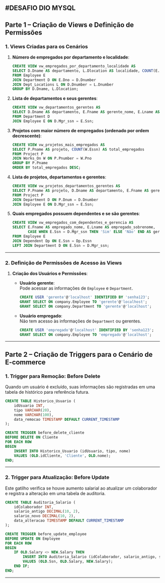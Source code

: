 #DESAFIO DIO MYSQL
---

## **Parte 1 – Criação de Views e Definição de Permissões**

### **1. Views Criadas para os Cenários**

1. **Número de empregados por departamento e localidade**:
   ```sql
   CREATE VIEW vw_empregados_por_departamento_localidade AS
   SELECT D.Dname AS departamento, L.Dlocation AS localidade, COUNT(E.Ssn) AS total_empregados
   FROM Employee E
   JOIN Department D ON E.Dno = D.Dnumber
   JOIN Dept_Locations L ON D.Dnumber = L.Dnumber
   GROUP BY D.Dname, L.Dlocation;
   ```

2. **Lista de departamentos e seus gerentes**:
   ```sql
   CREATE VIEW vw_departamentos_gerentes AS
   SELECT D.Dname AS departamento, E.Fname AS gerente_nome, E.Lname AS gerente_sobrenome
   FROM Department D
   JOIN Employee E ON D.Mgr_ssn = E.Ssn;
   ```

3. **Projetos com maior número de empregados (ordenado por ordem decrescente)**:
   ```sql
   CREATE VIEW vw_projetos_mais_empregados AS
   SELECT P.Pname AS projeto, COUNT(W.Essn) AS total_empregados
   FROM Project P
   JOIN Works_On W ON P.Pnumber = W.Pno
   GROUP BY P.Pname
   ORDER BY total_empregados DESC;
   ```

4. **Lista de projetos, departamentos e gerentes**:
   ```sql
   CREATE VIEW vw_projetos_departamentos_gerentes AS
   SELECT P.Pname AS projeto, D.Dname AS departamento, E.Fname AS gerente_nome, E.Lname AS gerente_sobrenome
   FROM Project P
   JOIN Department D ON P.Dnum = D.Dnumber
   JOIN Employee E ON D.Mgr_ssn = E.Ssn;
   ```

5. **Quais empregados possuem dependentes e se são gerentes**:
   ```sql
   CREATE VIEW vw_empregados_com_dependentes_e_gerencia AS
   SELECT E.Fname AS empregado_nome, E.Lname AS empregado_sobrenome, 
          CASE WHEN E.Ssn = D.Mgr_ssn THEN 'Sim' ELSE 'Não' END AS gerente
   FROM Employee E
   JOIN Dependent Dp ON E.Ssn = Dp.Essn
   LEFT JOIN Department D ON E.Ssn = D.Mgr_ssn;
   ```

---

### **2. Definição de Permissões de Acesso às Views**

1. **Criação dos Usuários e Permissões**:

   - **Usuário gerente**:  
     Pode acessar as informações de `Employee` e `Department`.
     ```sql
     CREATE USER 'gerente'@'localhost' IDENTIFIED BY 'senha123';
     GRANT SELECT ON company.Employee TO 'gerente'@'localhost';
     GRANT SELECT ON company.Department TO 'gerente'@'localhost';
     ```

   - **Usuário empregado**:  
     Não tem acesso às informações de `Department` ou gerentes.
     ```sql
     CREATE USER 'empregado'@'localhost' IDENTIFIED BY 'senha123';
     GRANT SELECT ON company.Employee TO 'empregado'@'localhost';
     ```

---

## **Parte 2 – Criação de Triggers para o Cenário de E-commerce**

### **1. Trigger para Remoção: Before Delete**

Quando um usuário é excluído, suas informações são registradas em uma tabela de histórico para referência futura.

```sql
CREATE TABLE Historico_Usuario (
    idUsuario INT,
    tipo VARCHAR(20),
    nome VARCHAR(100),
    data_remocao TIMESTAMP DEFAULT CURRENT_TIMESTAMP
);

CREATE TRIGGER before_delete_cliente
BEFORE DELETE ON Cliente
FOR EACH ROW
BEGIN
    INSERT INTO Historico_Usuario (idUsuario, tipo, nome) 
    VALUES (OLD.idCliente, 'Cliente', OLD.nome);
END;
```

---

### **2. Trigger para Atualização: Before Update**

Este gatilho verifica se houve aumento salarial ao atualizar um colaborador e registra a alteração em uma tabela de auditoria.

```sql
CREATE TABLE Auditoria_Salario (
    idColaborador INT,
    salario_antigo DECIMAL(10, 2),
    salario_novo DECIMAL(10, 2),
    data_alteracao TIMESTAMP DEFAULT CURRENT_TIMESTAMP
);

CREATE TRIGGER before_update_employee
BEFORE UPDATE ON Employee
FOR EACH ROW
BEGIN
    IF OLD.Salary <> NEW.Salary THEN
        INSERT INTO Auditoria_Salario (idColaborador, salario_antigo, salario_novo)
        VALUES (OLD.Ssn, OLD.Salary, NEW.Salary);
    END IF;
END;
```

---
